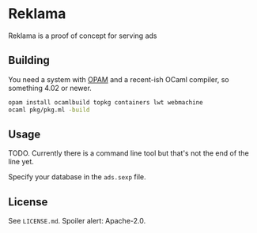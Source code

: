 Reklama
=======

Reklama is a proof of concept for serving ads

Building
--------

You need a system with [OPAM](https://opam.ocaml.org/) and a recent-ish OCaml
compiler, so something 4.02 or newer.

```bash
opam install ocamlbuild topkg containers lwt webmachine
ocaml pkg/pkg.ml -build
```

Usage
-----

TODO. Currently there is a command line tool but that's not the end of the line
yet.

Specify your database in the `ads.sexp` file.

License
-------

See `LICENSE.md`. Spoiler alert: Apache-2.0.
